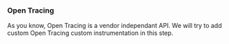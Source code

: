 ### Open Tracing

As you know, Open Tracing is a vendor independant API. We will try to add custom Open Tracing custom instrumentation in this step.
